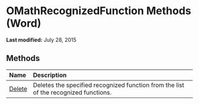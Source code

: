 
# OMathRecognizedFunction Methods (Word)

 **Last modified:** July 28, 2015


## Methods



|**Name**|**Description**|
|:-----|:-----|
| [Delete](be09db7d-24b4-13ae-6dd4-de0b08ddd006.md)|Deletes the specified recognized function from the list of the recognized functions.|
